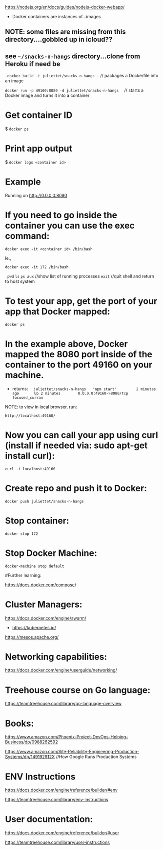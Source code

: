 
https://nodejs.org/en/docs/guides/nodejs-docker-webapp/

- Docker containers are instances of...images

## NOTE: some files are missing from this directory....gobbled up in icloud??
## see `~/snacks-n-hangs` directory...clone from Heroku if need be

`  docker build -t juliettet/snacks-n-hangs . ` // packages a Dockerfile into an image

` docker run -p 49160:8080 -d juliettet/snacks-n-hangs   ` // starts a Docker image and turns it into a container

# Get container ID
$ ` docker ps `

# Print app output
$ ` docker logs <container id> `

# Example
  Running on http://0.0.0.0:8080

# If you need to go inside the container you can use the exec command:

` docker exec -it <container id> /bin/bash `

ie.,

` docker exec -it 172 /bin/bash `

` pwd`
` ls `
` ps aux ` //show list of running processes
` exit ` //quit shell and return to host system

# To test your app, get the port of your app that Docker mapped:

` docker ps `

# In the example above, Docker mapped the 8080 port inside of the container to the port 49160 on your machine.

   - returns:
   `  juliettet/snacks-n-hangs   "npm start"         2 minutes ago       Up 2 minutes        0.0.0.0:49160->8080/tcp   focused_curran`

   NOTE: to view in local browser, run:

   ` http://localhost:49160/ `

# Now you can call your app using curl (install if needed via: sudo apt-get install curl):

` curl -i localhost:49160 `


# Create repo and push it to Docker:

` docker push juliettet/snacks-n-hangs `


# Stop container:

` docker stop 172 `

# Stop Docker Machine:

` docker-machine stop default `

#Further learning:

https://docs.docker.com/compose/

# Cluster Managers:

https://docs.docker.com/engine/swarm/

* https://kubernetes.io/

https://mesos.apache.org/

# Networking capabilities:

 https://docs.docker.com/engine/userguide/networking/

# Treehouse course on Go language:

 https://teamtreehouse.com/library/go-language-overview

# Books:

https://www.amazon.com/Phoenix-Project-DevOps-Helping-Business/dp/0988262592

https://www.amazon.com/Site-Reliability-Engineering-Production-Systems/dp/149192912X //How Google Runs Production Systems

# ENV Instructions

https://docs.docker.com/engine/reference/builder/#env

https://teamtreehouse.com/library/env-instructions

# User documentation:

https://docs.docker.com/engine/reference/builder/#user

https://teamtreehouse.com/library/user-instructions
